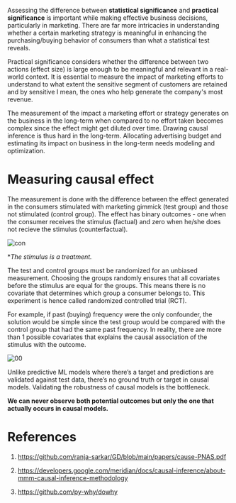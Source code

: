 
Assessing the difference between **statistical significance** and **practical significance** is important while making effective business decisions, 
particularly in marketing. There are far more intricacies in understanding whether a certain marketing strategy is meaningful in enhancing the purchasing/buying behavior 
of consumers than what a statistical test reveals.

Practical significance considers whether the difference between two actions (effect size) is large enough to be meaningful and relevant in a real-world context. It is essential to measure the impact of marketing efforts to understand to what extent the sensitive segment of customers are retained and 
by sensitive I mean, the ones who help generate the company's most revenue. 

The measurement of the impact a marketing effort or strategy generates on the business in the long-term when compared to no effort taken becomes complex 
since the effect might get diluted over time. Drawing causal inference is thus hard in the long-term. Allocating advertising budget and estimating its impact on business in the long-term needs modeling and optimization. 

# Measuring causal effect

The measurement is done with the difference between the effect generated in the consumers stimulated with marketing gimmick (test group) and those not stimulated (control group). The effect has binary outcomes - one when the consumer receives the stimulus (factual) and zero when he/she does not recieve the stimulus (counterfactual).

![con](https://github.com/user-attachments/assets/6f912344-3efd-4c6c-9e46-8aa7c9e6d864)


**The stimulus is a treatment.*

The test and control groups must be randomized for an unbiased measurement. Choosing the groups randomly ensures that all covariates before the stimulus are equal for the groups. This means there is no covariate that determines which group a consumer belongs to. This experiment is hence called randomized controlled trial (RCT).

For example, if past (buying) frequency were the only confounder, the solution would be simple since the test group would be compared with the control group that had the same past frequency. In reality, there are more than 1 possible covariates that explains the causal association of the stimulus with the outcome.

![00](https://github.com/user-attachments/assets/8964b521-1dba-443e-a0e2-4b64d1bd7333)


Unlike predictive ML models where there’s a target and predictions are validated against test data, there’s no ground truth or target in causal models. Validating the robustness of causal models is the bottleneck.

**We can never observe both potential outcomes but only the one that actually occurs in causal models.**

# References

1. https://github.com/ranja-sarkar/GD/blob/main/papers/cause-PNAS.pdf
   
2. https://developers.google.com/meridian/docs/causal-inference/about-mmm-causal-inference-methodology

3. https://github.com/py-why/dowhy

